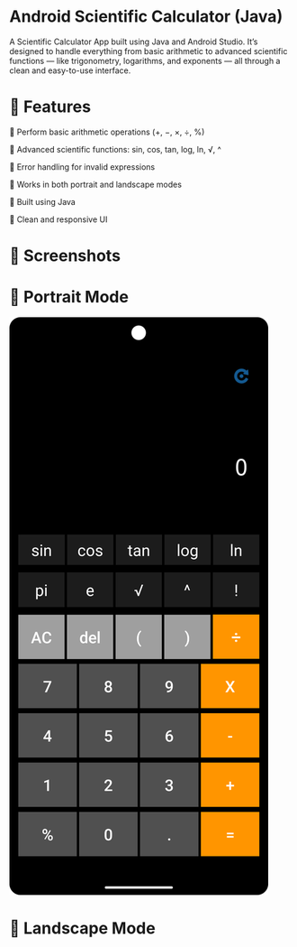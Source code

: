 # Android Scientific Calculator (Java)

A Scientific Calculator App built using Java and Android Studio.
It’s designed to handle everything from basic arithmetic to advanced scientific functions — like trigonometry, logarithms, and exponents — all through a clean and easy-to-use interface.

# 🚀 Features
🔹 Perform basic arithmetic operations (+, −, ×, ÷, %)

🔹 Advanced scientific functions: sin, cos, tan, log, ln, √, ^

🔹 Error handling for invalid expressions

🔹 Works in both portrait and landscape modes

🔹 Built using Java

🔹 Clean and responsive UI

# 📱 Screenshots

# 🔹 Portrait Mode

![image alt](potrait.png)

# 🔹 Landscape Mode
